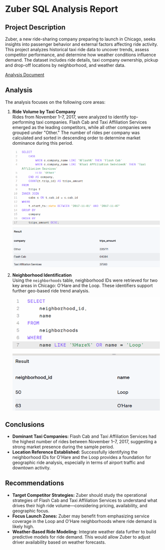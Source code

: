 # Zuber SQL Analysis Report

## Project Description

Zuber, a new ride-sharing company preparing to launch in Chicago, seeks insights into passenger behavior and external factors affecting ride activity. This project analyzes historical taxi ride data to uncover trends, assess competitor performance, and determine how weather conditions influence demand. The dataset includes ride details, taxi company ownership, pickup and drop-off locations by neighborhood, and weather data.


<a href="https://github.com/nashae22/Data_projects_TripleTen/blob/main/Superstore%20Returns/Analysis%20Report.pdf](https://github.com/nashae22/Data_projects_TripleTen/blob/main/Zuber%20SQL%20Analysis/Zuber%20SQL%20Analysis%20Report.pdf)">Analysis Document</a>

## Analysis

The analysis focuses on the following core areas:

1. **Ride Volume by Taxi Company**  
   Rides from November 1–7, 2017, were analyzed to identify top-performing taxi companies. Flash Cab and Taxi Affiliation Services emerged as the leading competitors, while all other companies were grouped under "Other." The number of rides per company was calculated and sorted in descending order to determine market dominance during this period.

    <img src="SQL1.png"  width=700/>

3. **Neighborhood Identification**  
   Using the `neighborhoods` table, neighborhood IDs were retrieved for two key areas in Chicago: O'Hare and the Loop. These identifiers support further geo-based ride trend analysis.

    <img src="SQL2.png"  width=700/>

## Conclusions

- **Dominant Taxi Companies:** Flash Cab and Taxi Affiliation Services had the highest number of rides between November 1–7, 2017, suggesting a strong market presence during the sample period.
- **Location Reference Established:** Successfully identifying the neighborhood IDs for O'Hare and the Loop provides a foundation for geographic ride analysis, especially in terms of airport traffic and downtown activity.

## Recommendations

- **Target Competitor Strategies:** Zuber should study the operational strategies of Flash Cab and Taxi Affiliation Services to understand what drives their high ride volume—considering pricing, availability, and geographic focus.
- **Focus Launch Zones:** Zuber may benefit from emphasizing service coverage in the Loop and O'Hare neighborhoods where ride demand is likely high.
- **Weather-Based Ride Modeling:** Integrate weather data further to build predictive models for ride demand. This would allow Zuber to adjust driver availability based on weather forecasts.
